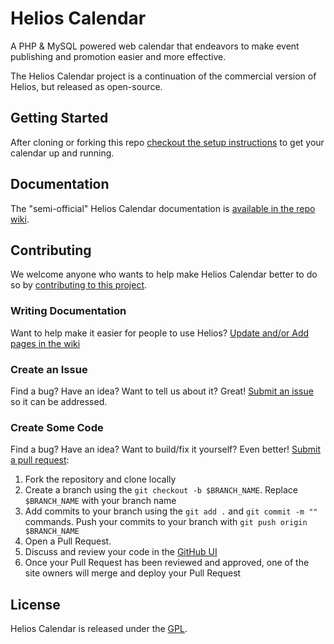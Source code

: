 # Helios Calendar

A PHP & MySQL powered web calendar that endeavors to make event publishing and promotion easier and more effective.

The Helios Calendar project is a continuation of the commercial version of Helios, but released as open-source.

## Getting Started

After cloning or forking this repo [checkout the setup instructions](https://github.com/chrislarrycarl/Helios-Calendar/wiki/Technical-Setup) to get your calendar up and running.

## Documentation

The "semi-official" Helios Calendar documentation is [available in the repo wiki](https://github.com/chrislarrycarl/Helios-Calendar/wiki).

## Contributing

We welcome anyone who wants to help make Helios Calendar better to do so by [contributing to this project](https://guides.github.com/activities/contributing-to-open-source/#contributing).

### Writing Documentation

Want to help make it easier for people to use Helios? [Update and/or Add pages in the wiki](https://github.com/chrislarrycarl/Helios-Calendar/wiki)

### Create an Issue

Find a bug? Have an idea? Want to tell us about it? Great! [Submit an issue](https://github.com/chrislarrycarl/Helios-Calendar/issues) so it can be addressed.

### Create Some Code

Find a bug? Have an idea? Want to build/fix it yourself? Even better! [Submit a pull request](https://github.com/chrislarrycarl/Helios-Calendar/pulls):

1. Fork the repository and clone locally
2. Create a branch using the `git checkout -b $BRANCH_NAME`. Replace `$BRANCH_NAME` with your branch name
3. Add commits to your branch using the `git add .` and `git commit -m ""` commands. Push your commits to your branch with `git push origin $BRANCH_NAME`
4. Open a Pull Request.
5. Discuss and review your code in the [GitHub UI](https://help.github.com/articles/using-pull-requests/)
6. Once your Pull Request has been reviewed and approved, one of the site owners will merge and deploy your Pull Request

## License
Helios Calendar is released under the [GPL](http://www.gnu.org/licenses/gpl-2.0.html).